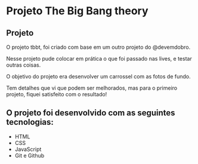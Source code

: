 # Projeto The Big Bang theory

## Projeto

O projeto tbbt, foi criado com base em um outro projeto do @devemdobro.

Nesse projeto pude colocar em prática o que foi passado nas lives, e testar outras coisas.

O objetivo do projeto era desenvolver um carrossel com as fotos de fundo.

Tem detalhes que vi que podem ser melhorados, mas para o primeiro projeto, fiquei satisfeito com o resultado!

## O projeto foi desenvolvido com as seguintes tecnologias:

- HTML
- CSS
- JavaScript
- Git e Github
